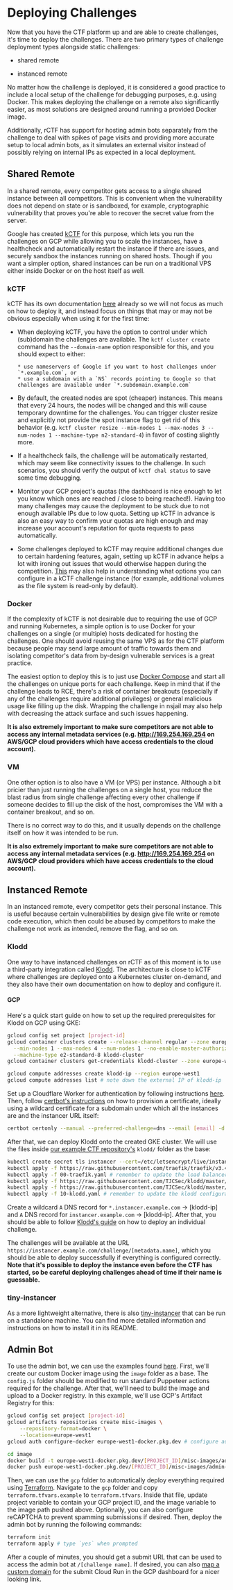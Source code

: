 # Deploying Challenges

Now that you have the CTF platform up and are able to create challenges, it's time to deploy the challenges. There are
two primary types of challenge deployment types alongside static challenges:

- shared remote

- instanced remote

No matter how the challenge is deployed, it is considered a good practice to include a local setup of the challenge
for debugging purposes, e.g. using Docker. This makes deploying the challenge on a remote also significantly easier, as most
solutions are designed around running a provided Docker image.

Additionally, rCTF has support for hosting admin bots separately from the challenge to deal with spikes of page visits
and providing more accurate setup to local admin bots, as it simulates an external visitor instead of possibly relying on
internal IPs as expected in a local deployment.

## Shared Remote

In a shared remote, every competitor gets access to a single shared instance between all competitors. This is convenient
when the vulnerability does not depend on state or is sandboxed, for example, cryptographic vulnerability that proves
you're able to recover the secret value from the server.

Google has created [kCTF](https://google.github.io/kctf/introduction.html) for this purpose, which lets you run the challenges
on GCP while allowing you to scale the instances, have a healthcheck and automatically restart the instance if there are issues,
and securely sandbox the instances running on shared hosts. Though if you want a simpler option, shared instances can be run
on a traditional VPS either inside Docker or on the host itself as well.

### kCTF

kCTF has its own documentation [here](https://google.github.io/kctf/) already so we will not focus as much on how to deploy it,
and instead focus on things that may or may not be obvious especially when using it for the first time:

- When deploying kCTF, you have the option to control under which (sub)domain the challenges are available. The
  `kctf cluster create` command has the `--domain-name` option responsible for this, and you should expect to either:

      * use nameservers of Google if you want to host challenges under `*.example.com`, or
      * use a subdomain with a `NS` records pointing to Google so that challenges are available under `*.subdomain.example.com`

- By default, the created nodes are spot (cheaper) instances. This means that every 24 hours, the nodes will be changed and this
  will cause temporary downtime for the challenges. You can trigger cluster resize and explicitly not provide the spot instance
  flag to get rid of this behavior (e.g. `kctf cluster resize --min-nodes 1 --max-nodes 3 --num-nodes 1 --machine-type n2-standard-4`)
  in favor of costing slightly more.

- If a healthcheck fails, the challenge will be automatically restarted, which may seem like connectivity issues to the challenge.
  In such scenarios, you should verify the output of `kctf chal status` to save some time debugging.

- Monitor your GCP project's quotas (the dashboard is nice enough to let you know which ones are reached / close to being reached!).
  Having too many challenges may cause the deployment to be stuck due to not enough available IPs due to low quota. Setting up kCTF
  in advance is also an easy way to confirm your quotas are high enough and may increase your account's reputation for quota requests
  to pass automatically.

- Some challenges deployed to kCTF may require additional changes due to certain hardening features, again, setting up kCTF
  in advance helps a lot with ironing out issues that would otherwise happen during the competition. [This](https://kubernetes.io/docs/concepts/workloads/pods/)
  may also help in understanding what options you can configure in a kCTF challenge instance (for example, additional volumes as the file system is read-only by default).

### Docker

If the complexity of kCTF is not desirable due to requiring the use of GCP and running Kubernetes, a simple option is to
use Docker for your challenges on a single (or multiple) hosts dedicated for hosting the challenges. One should avoid reusing
the same VPS as for the CTF platform because people may send large amount of traffic towards them and isolating competitor's
data from by-design vulnerable services is a great practice.

The easiest option to deploy this is to just use [Docker Compose](https://docs.docker.com/compose/) and start all the
challenges on unique ports for each challenge. Keep in mind that if the challenge leads to RCE, there's a risk of container
breakouts (especially if any of the challenges require additional privileges) or general malicious usage like filling up
the disk. Wrapping the challenge in nsjail may also help with decreasing the attack surface and such issues happening.

**It is also extremely important to make sure competitors are not able to access any internal metadata services
(e.g. http://169.254.169.254 on AWS/GCP cloud providers which have access credentials to the cloud account).**

### VM

One other option is to also have a VM (or VPS) per instance. Although a bit pricier than just running the challenges on a
single host, you reduce the blast radius from single challenge affecting every other challenge if someone decides to fill up
the disk of the host, compromises the VM with a container breakout, and so on.

There is no correct way to do this, and it usually depends on the challenge itself on how it was intended to be run.

**It is also extremely important to make sure competitors are not able to access any internal metadata services
(e.g. http://169.254.169.254 on AWS/GCP cloud providers which have access credentials to the cloud account).**

## Instanced Remote

In an instanced remote, every competitor gets their personal instance. This is useful because certain vulnerabilities by
design give file write or remote code execution, which then could be abused by competitors to make the challenge not work
as intended, remove the flag, and so on.

### Klodd

One way to have instanced challenges on rCTF as of this moment is to use a third-party integration called [Klodd](https://klodd.tjcsec.club/).
The architecture is close to kCTF where challenges are deployed onto a Kubernetes cluster on-demand, and they also have their own
documentation on how to deploy and configure it.

#### GCP

Here's a quick start guide on how to set up the required prerequisites for Klodd on GCP using GKE:

```bash
gcloud config set project [project-id]
gcloud container clusters create --release-channel regular --zone europe-west1-b --enable-network-policy --enable-autoscaling \
  --min-nodes 1 --max-nodes 4 --num-nodes 1 --no-enable-master-authorized-networks --enable-autorepair \
  --machine-type e2-standard-8 klodd-cluster
gcloud container clusters get-credentials klodd-cluster --zone europe-west1-b

gcloud compute addresses create klodd-ip --region europe-west1
gcloud compute addresses list # note down the external IP of klodd-ip
```

Set up a Cloudflare Worker for authentication by following instructions [here](https://klodd.tjcsec.club/install-guide/prerequisites/#rctf).
Then, follow [certbot's instructions](https://certbot.eff.org/instructions) on how to provision a certificate, ideally using
a wildcard certificate for a subdomain under which all the instances are and the instancer URL itself:

```bash
certbot certonly --manual --preferred-challenge=dns --email [email] -d instancer.example.com,*.instancer.example.com
```

After that, we can deploy Klodd onto the created GKE cluster. We will use the files inside [our example CTF repository's](https://github.com/otter-sec/rctf-example-ctf)
`klodd/` folder as the base:

```bash
kubectl create secret tls instancer --cert=/etc/letsencrypt/live/instancer.example.com/fullchain.pem --key=/etc/letsencrypt/live/instancer.example.com/privkey.pem
kubectl apply -f https://raw.githubusercontent.com/traefik/traefik/v3.4/docs/content/reference/dynamic-configuration/kubernetes-crd-definition-v1.yml
kubectl apply -f 00-traefik.yaml # remember to update the load balancer IP
kubectl apply -f https://raw.githubusercontent.com/TJCSec/klodd/master/manifests/klodd-crd.yaml
kubectl apply -f https://raw.githubusercontent.com/TJCSec/klodd/master/manifests/klodd-rbac.yaml
kubectl apply -f 10-klodd.yaml # remember to update the klodd configuration, and all the instancer.example.com URLs here
```

Create a wildcard `A` DNS record for `*.instancer.example.com` -> [klodd-ip] and `A` DNS record for `instancer.example.com` ->
[klodd-ip]. After that, you should be able to follow [Klodd's guide](https://klodd.tjcsec.club/install-guide/challenges/) on how to deploy an individual challenge.

The challenges will be available at the URL `https://instancer.example.com/challenge/[metadata.name]`, which you should be able to deploy successfully if everything
is configured correctly. **Note that it's possible to deploy the instance even before the CTF has started, so be careful deploying challenges ahead of time if their name
is guessable.**

### tiny-instancer

As a more lightweight alternative, there is also [tiny-instancer](https://github.com/es3n1n/tiny-instancer) that can be run on a standalone machine. You can find
more detailed information and instructions on how to install it in its README.

## Admin Bot

To use the admin bot, we can use the examples found [here](https://github.com/otter-sec/rctf-admin-bot/tree/main/examples). First,
we'll create our custom Docker image using the `image` folder as a base. The `config.js` folder should be modified to run
standard Puppeteer actions required for the challenge. After that, we'll need to build the image and upload to a Docker registry. In this example,
we'll use GCP's Artifact Registry for this:

```bash
gcloud config set project [project-id]
gcloud artifacts repositories create misc-images \
    --repository-format=docker \
    --location=europe-west1
gcloud auth configure-docker europe-west1-docker.pkg.dev # configure authentication

cd image
docker build -t europe-west1-docker.pkg.dev/[PROJECT_ID]/misc-images/admin-bot:latest .
docker push europe-west1-docker.pkg.dev/[PROJECT_ID]/misc-images/admin-bot:latest
```

Then, we can use the `gcp` folder to automatically deploy everything required using [Terraform](https://developer.hashicorp.com/terraform).
Navigate to the `gcp` folder and copy `terraform.tfvars.example` to `terraform.tfvars`. Inside that file, update
project variable to contain your GCP project ID, and the image variable to the image path pushed above. Optionally, you can also configure
reCAPTCHA to prevent spamming submissions if desired. Then, deploy the admin bot by running the following commands:

```bash
terraform init
terraform apply # type `yes` when prompted
```

After a couple of minutes, you should get a submit URL that can be used to access the admin bot at `/[challenge name]`. If
desired, you can also [map a custom domain](https://cloud.google.com/run/docs/mapping-custom-domains) for the submit Cloud Run
in the GCP dashboard for a nicer looking link.
